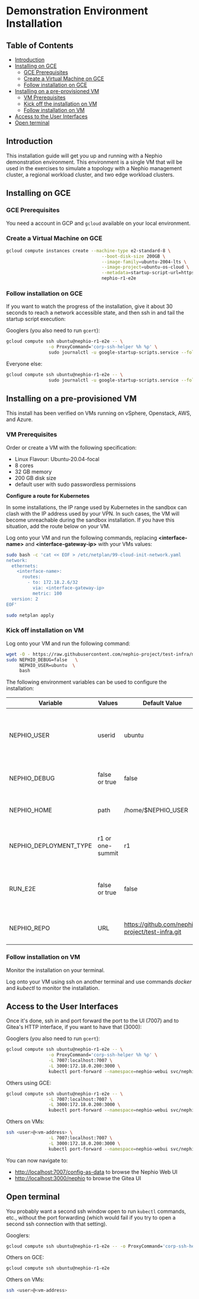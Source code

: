 # Demonstration Environment Installation

## Table of Contents

- [Introduction](#introduction)
- [Installing on GCE](#installing-on-gce)
  - [GCE Prerequisites](#gce-prerequisites)
  - [Create a Virtual Machine on GCE](#create-a-virtual-machine-on-gce)
  - [Follow installation on GCE](#follow-installation-on-gce)
- [Installing on a pre-provisioned VM](#installing-on-a-pre-provisioned-vm)
  - [VM Prerequisites](#vm-prerequisites)
  - [Kick off the installation on VM](#kick-off-installation-on-vm)
  - [Follow installation on VM](#follow-installation-on-vm)
- [Access to the User Interfaces](#access-to-the-user-interfaces)
- [Open terminal](#open-terminal)

## Introduction

This installation guide will get you up and running with a Nephio demonstration
environment. This environment is a single VM that will be used in the exercises
to simulate a topology with a Nephio management cluster, a regional workload
cluster, and two edge workload clusters.


## Installing on GCE

### GCE Prerequisites

You need a account in GCP and `gcloud` available on your local environment.

### Create a Virtual Machine on GCE

```bash
gcloud compute instances create --machine-type e2-standard-8 \
                                    --boot-disk-size 200GB \
                                    --image-family=ubuntu-2004-lts \
                                    --image-project=ubuntu-os-cloud \
                                    --metadata=startup-script-url=https://raw.githubusercontent.com/nephio-project/test-infra/main/e2e/provision/init.sh \
                                    nephio-r1-e2e
```

### Follow installation on GCE

If you want to watch the progress of the installation, give it about 30
seconds to reach a network accessible state, and then ssh in and tail the
startup script execution:

Googlers (you also need to run `gcert`):
```bash
gcloud compute ssh ubuntu@nephio-r1-e2e -- \
                -o ProxyCommand='corp-ssh-helper %h %p' \
                sudo journalctl -u google-startup-scripts.service --follow
```

Everyone else:
```bash
gcloud compute ssh ubuntu@nephio-r1-e2e -- \
                sudo journalctl -u google-startup-scripts.service --follow
```

## Installing on a pre-provisioned VM

This install has been verified on VMs running on vSphere, Openstack, AWS, and
Azure.

### VM Prerequisites

Order or create a VM with the following specification:

- Linux Flavour: Ubuntu-20.04-focal
- 8 cores
- 32 GB memory
- 200 GB disk size
- default user with sudo passwordless permissions

**Configure a route for Kubernetes**

In some installations, the IP range used by Kubernetes in the sandbox can clash with the
IP address used by your VPN. In such cases, the VM will become unreachable during the
sandbox installation. If you have this situation, add the route below on your VM.

Log onto your VM and run the following commands,
replacing **\<interface-name\>** and **\<interface-gateway-ip\>** with your VMs values:

```bash
sudo bash -c 'cat << EOF > /etc/netplan/99-cloud-init-network.yaml
network:
  ethernets:
    <interface-name>:
      routes:
        - to: 172.18.2.6/32
          via: <interface-gateway-ip>
          metric: 100
  version: 2
EOF'

sudo netplan apply
```

### Kick off installation on VM

Log onto your VM and run the following command:

```bash
wget -O - https://raw.githubusercontent.com/nephio-project/test-infra/main/e2e/provision/init.sh |  \
sudo NEPHIO_DEBUG=false   \
     NEPHIO_USER=ubuntu  \
     bash
```

The following environment variables can be used to configure the installation:

| Variable               | Values           | Default Value | Description                                            |
| ---------------------- | ---------------- | ------------- | ------------------------------------------------------ |
| NEPHIO_USER            | userid           | ubuntu        | The user to install the sandbox on (must have sudo passwordless permissions) |
| NEPHIO_DEBUG           | false or true    | false         | Controls debug output from the install                 |
| NEPHIO_HOME            | path             | /home/$NEPHIO_USER | The directory to check out the install scripts into |
| NEPHIO_DEPLOYMENT_TYPE | r1 or one-summit | r1            | Controls the type of installation to be carried out    |
| RUN_E2E                | false or true    | false         | Specifies whether end to end tests should be executed or not |
| NEPHIO_REPO            | URL              | https://github.com/nephio-project/test-infra.git |URL of the repository to be used for installation |

### Follow installation on VM

Monitor the installation on your terminal.

Log onto your VM using ssh on another terminal and use commands *docker* and *kubectl* to monitor the installation.

## Access to the User Interfaces

Once it's done, ssh in and port forward the port to the UI (7007) and to
Gitea's HTTP interface, if you want to have that (3000):

Googlers (you also need to run `gcert`):

```bash
gcloud compute ssh ubuntu@nephio-r1-e2e -- \
                -o ProxyCommand='corp-ssh-helper %h %p' \
                -L 7007:localhost:7007 \
                -L 3000:172.18.0.200:3000 \
                kubectl port-forward --namespace=nephio-webui svc/nephio-webui 7007
```

Others using GCE:

```bash
gcloud compute ssh ubuntu@nephio-r1-e2e -- \
                -L 7007:localhost:7007 \
                -L 3000:172.18.0.200:3000 \
                kubectl port-forward --namespace=nephio-webui svc/nephio-webui 7007
```

Others on VMs:

```bash
ssh <user>@<vm-address> \
                -L 7007:localhost:7007 \
                -L 3000:172.18.0.200:3000 \
                kubectl port-forward --namespace=nephio-webui svc/nephio-webui 7007
```

You can now navigate to:
- [http://localhost:7007/config-as-data](http://localhost:7007/config-as-data) to
browse the Nephio Web UI
- [http://localhost:3000/nephio](http://localhost:3000/nephio) to browse the Gitea UI

## Open terminal

You probably want a second ssh window open to run `kubectl` commands, etc.,
without the port forwarding (which would fail if you try to open a second ssh
connection with that setting).

Googlers:

```bash
gcloud compute ssh ubuntu@nephio-r1-e2e -- -o ProxyCommand='corp-ssh-helper %h %p'
```

Others on GCE:

```bash
gcloud compute ssh ubuntu@nephio-r1-e2e
```
Others on VMs:

```bash
ssh <user>@<vm-address>
```
